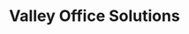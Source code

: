 ---
title: "Valley Office Solutions"
url: /poland/valley-office-solutions/
shop: office supplies
---